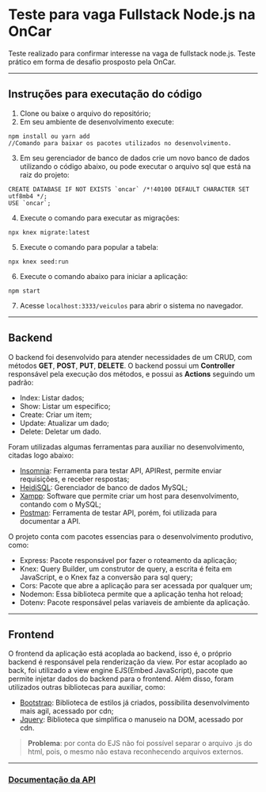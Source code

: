 # Teste para vaga Fullstack Node.js na OnCar

Teste realizado para confirmar interesse na vaga de fullstack node.js. Teste prático em forma de desafio prosposto pela OnCar.
___

## Instruções para executação do código
1. Clone ou baixe o arquivo do repositório;
2. Em seu ambiente de desenvolvimento execute:
```
npm install ou yarn add
//Comando para baixar os pacotes utilizados no desenvolvimento.
```
3. Em seu gerenciador de banco de dados crie um novo banco de dados utilizando o código abaixo, ou pode executar o arquivo sql que está na raiz do projeto:
```
CREATE DATABASE IF NOT EXISTS `oncar` /*!40100 DEFAULT CHARACTER SET utf8mb4 */;
USE `oncar`;
```
4. Execute o comando para executar as migrações:
```
npx knex migrate:latest   
```
5. Execute o comando para popular a tabela:
```
npx knex seed:run   
```
6. Execute o comando abaixo para iniciar a aplicação:
```
npm start
```
7. Acesse `localhost:3333/veiculos` para abrir o sistema no navegador.

___
## Backend
O backend foi desenvolvido para atender necessidades de um CRUD, com métodos **GET**, **POST**, **PUT**, **DELETE**. O backend possui um **Controller** responsável pela execução dos métodos, e possui as **Actions** seguindo um padrão:
- Index: Listar dados;
- Show: Listar um especifico;
- Create: Criar um item;
- Update: Atualizar um dado;
- Delete: Deletar um dado.

Foram utilizadas algumas ferramentas para auxiliar no desenvolvimento, citadas logo abaixo:
- [Insomnia](https://insomnia.rest/download/): Ferramenta para testar API, APIRest, permite enviar requisições, e receber respostas;
- [HeidiSQL](https://www.heidisql.com/download.php): Gerenciador de banco de dados MySQL;
- [Xampp](https://www.apachefriends.org/pt_br/download.html): Software que permite criar um host para desenvolvimento, contando com o MySQL;
- [Postman](https://www.postman.com/downloads/): Ferramenta de testar API, porém, foi utilizada para documentar a API.

O projeto conta com pacotes essencias para o desenvolvimento produtivo, como:
- Express: Pacote responsável por fazer o roteamento da aplicação;
- Knex: Query Builder, um construtor de query, a escrita é feita em JavaScript, e o Knex faz a conversão para sql query;
- Cors: Pacote que abre a aplicação para ser acessada por qualquer um;
- Nodemon: Essa biblioteca permite que a aplicação tenha hot reload;
- Dotenv: Pacote responsável pelas variaveis de ambiente da aplicação.

___
## Frontend
O frontend da aplicação está acoplada ao backend, isso é, o próprio backend é responsável pela renderização da view. Por estar acoplado ao back, foi utilizado a view engine EJS(Embed JavaScript), pacote que permite injetar dados do backend para o frontend. Além disso, foram utilizados outras bibliotecas para auxiliar, como:
- [Bootstrap](https://www.bootstrapcdn.com/): Biblioteca de estilos já criados, possibilita desenvolvimento mais agil, acessado por cdn;
- [Jquery](https://code.jquery.com/): Biblioteca que simplifica o manuseio na DOM, acessado por cdn.

> **Problema**: por conta do EJS não foi possível separar o arquivo .js do html, pois, o mesmo não estava reconhecendo arquivos externos.

___
### [Documentação da API](https://documenter.getpostman.com/view/12149625/T1DpBwtH)




